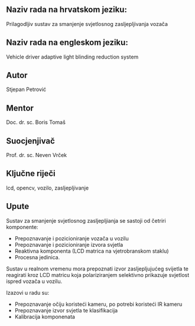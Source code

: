 ## Naziv rada na hrvatskom jeziku:
Prilagodljiv sustav za smanjenje svjetlosnog zasljepljivanja vozača

## Naziv rada na engleskom jeziku:
Vehicle driver adaptive light blinding reduction system

## Autor
Stjepan Petrović

## Mentor
Doc. dr. sc. Boris Tomaš

## Suocjenjivač
Prof. dr. sc. Neven Vrček

## Ključne riječi
lcd, opencv, vozilo, zasljepljivanje

## Upute
Sustav za smanjenje svjetlosnog zasljepljianja se sastoji od četriri komponente:
- Prepoznavanje i pozicioniranje vozača u vozilu
- Prepoznavanje i pozicioniranje izvora svjetla
- Reaktivna komponenta (LCD matrica na vjetrobranskom staklu)
- Procesna jedinica.

Sustav u realnom vremenu mora prepoznati izvor zasljepljujućeg svijetla te reagirati kroz LCD matricu koja polariziranjem selektivno prikazuje svjetlost ispred vozača u vozilu. 

Izazovi u radu su:
- Prepoznavanje očiju koristeći kameru, po potrebi koristeći IR kameru
- Prepoznavanje izvor svjetla te klasifikacija
- Kalibracija komponenata
